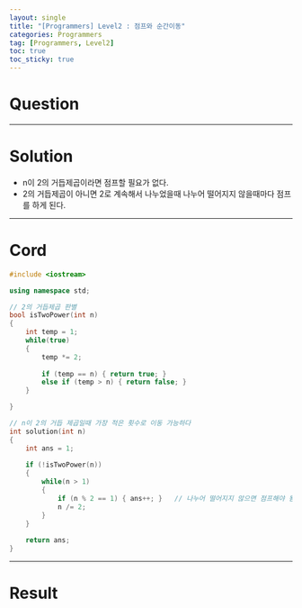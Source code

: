 ```yaml
---
layout: single
title: "[Programmers] Level2 : 점프와 순간이동"
categories: Programmers
tag: [Programmers, Level2]
toc: true
toc_sticky: true
---
```


# Question


***

# Solution
- n이 2의 거듭제곱이라면 점프할 필요가 없다.
- 2의 거듭제곱이 아니면 2로 계속해서 나누었을때 나누어 떨어지지 않을때마다 점프를 하게 된다.

***

# Cord
```c++
#include <iostream>

using namespace std;

// 2의 거듭제곱 판별
bool isTwoPower(int n)
{
    int temp = 1;
    while(true)
    {
        temp *= 2;
        
        if (temp == n) { return true; }
        else if (temp > n) { return false; }
    }    

}

// n이 2의 거듭 제곱일때 가장 적은 횟수로 이동 가능하다
int solution(int n)
{
    int ans = 1;
    
    if (!isTwoPower(n))
    {
        while(n > 1)
        {
            if (n % 2 == 1) { ans++; }   // 나누어 떨어지지 않으면 점프해야 됨
            n /= 2;
        }
    }
    
    return ans;
}
```

***

# Result